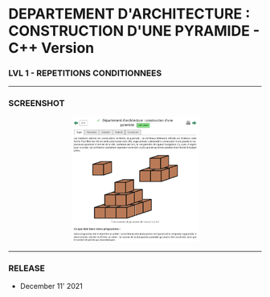 # DEPARTEMENT D'ARCHITECTURE : CONSTRUCTION D'UNE PYRAMIDE - C++ Version
### LVL 1 - REPETITIONS CONDITIONNEES

---
### **SCREENSHOT**

<div align="center">
    <img
        src="https://github.com/Ayckinn/CPP/blob/main/FRANCE_IOI/LEVEL_01/8_Repetitions_conditionnees/4_departement_architecture/todo.png"
        alt="DEMO"
        style="width:50%">
</div>

---
### **RELEASE**

- December 11' 2021